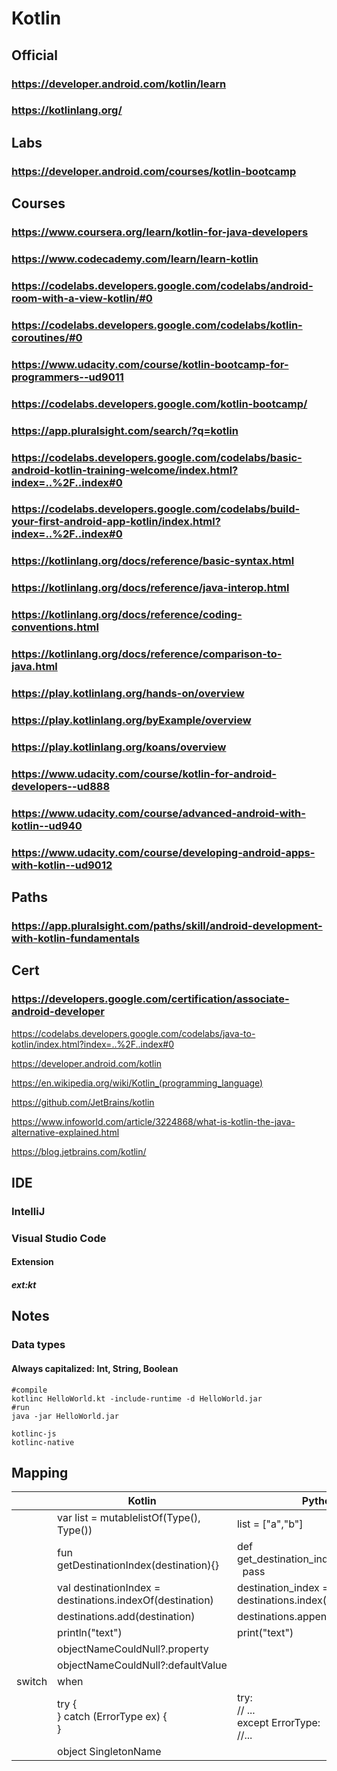 # Kotlin

## Official
### https://developer.android.com/kotlin/learn
### https://kotlinlang.org/
## Labs
### https://developer.android.com/courses/kotlin-bootcamp

## Courses
### https://www.coursera.org/learn/kotlin-for-java-developers
### https://www.codecademy.com/learn/learn-kotlin
### https://codelabs.developers.google.com/codelabs/android-room-with-a-view-kotlin/#0
### https://codelabs.developers.google.com/codelabs/kotlin-coroutines/#0
### https://www.udacity.com/course/kotlin-bootcamp-for-programmers--ud9011
### https://codelabs.developers.google.com/kotlin-bootcamp/
### https://app.pluralsight.com/search/?q=kotlin
### https://codelabs.developers.google.com/codelabs/basic-android-kotlin-training-welcome/index.html?index=..%2F..index#0
### https://codelabs.developers.google.com/codelabs/build-your-first-android-app-kotlin/index.html?index=..%2F..index#0
### https://kotlinlang.org/docs/reference/basic-syntax.html
### https://kotlinlang.org/docs/reference/java-interop.html
### https://kotlinlang.org/docs/reference/coding-conventions.html
### https://kotlinlang.org/docs/reference/comparison-to-java.html
### https://play.kotlinlang.org/hands-on/overview
### https://play.kotlinlang.org/byExample/overview
### https://play.kotlinlang.org/koans/overview
### https://www.udacity.com/course/kotlin-for-android-developers--ud888
### https://www.udacity.com/course/advanced-android-with-kotlin--ud940
### https://www.udacity.com/course/developing-android-apps-with-kotlin--ud9012
## Paths
### https://app.pluralsight.com/paths/skill/android-development-with-kotlin-fundamentals
## Cert
### https://developers.google.com/certification/associate-android-developer
https://codelabs.developers.google.com/codelabs/java-to-kotlin/index.html?index=..%2F..index#0



https://developer.android.com/kotlin

https://en.wikipedia.org/wiki/Kotlin_(programming_language)

https://github.com/JetBrains/kotlin

https://www.infoworld.com/article/3224868/what-is-kotlin-the-java-alternative-explained.html

https://blog.jetbrains.com/kotlin/


## IDE
### IntelliJ
### Visual Studio Code
#### Extension
##### ext:kt
## Notes
### Data types
#### Always capitalized: Int, String, Boolean
```
#compile
kotlinc HelloWorld.kt -include-runtime -d HelloWorld.jar
#run
java -jar HelloWorld.jar

kotlinc-js
kotlinc-native
```
## Mapping
|   |Kotlin   |Python   |   |   |
|---|---|---|---|---|
|   | var list = mutablelistOf(Type(), Type())  |list = ["a","b"]   |   |   |
|   |fun getDestinationIndex(destination){}   |def get_destination_index(destination): <br> &nbsp;&nbsp;pass   |   |   |
|   |val destinationIndex = destinations.indexOf(destination)   |destination_index = destinations.index(destination)   |   |   |
|   |destinations.add(destination)   |destinations.append(destination)   |   |   |
|   |println("text")   |print("text")   |   |   |
|   |objectNameCouldNull?.property   |  |   |   |
|   |objectNameCouldNull?:defaultValue  |  |   |   |
| switch  |when   |   |   |   |
|   |try {<br>} catch (ErrorType ex) {<br>}   |try: <br> // ... <br> except ErrorType: <br> //...   |   |   |
|   |object SingletonName   |   |   |   |
